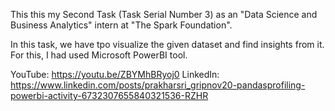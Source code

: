 This this my Second Task (Task Serial Number 3) as an "Data Science and Business Analytics" intern at "The Spark Foundation".

In this task, we have tpo visualize the given dataset and find insights from it.
For this, I had used Microsoft PowerBI tool.


YouTube: https://youtu.be/ZBYMhBRyoj0
LinkedIn: https://www.linkedin.com/posts/prakharsri_gripnov20-pandasprofiling-powerbi-activity-6732307655840321536-RZHR
